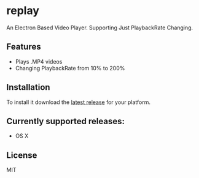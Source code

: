 # replay

An Electron Based Video Player. Supporting Just PlaybackRate Changing.

## Features

+ Plays .MP4 videos
+ Changing PlaybackRate from 10% to 200%

## Installation

To install it download the [latest release](https://github.com/okamuuu/replay/releases/latest) for your platform.

## Currently supported releases:

* OS X

## License

MIT
